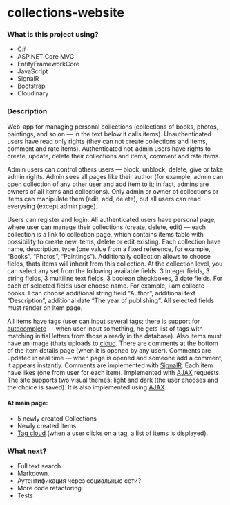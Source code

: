 # collections-website

### What is this project using?
* C#
* ASP.NET Core MVC
* EntityFrameworkCore
* JavaScript
* SignalR
* Bootstrap 
* Cloudinary

### Description
Web-app for managing personal collections (collections of books, photos, paintings, and so on — in the text below it calls items). 
Unauthenticated users have read only rights (they can not create collections and items, comment and rate items).
Authenticated not-admin users have rights to create, update, delete their collections and items, comment and rate items.

Admin users can control others users — block, unblock, delete, give or take admin rights.
Admin sees all pages like their author (for example, admin can open collection of any other user and add item to it; 
in fact, admins are owners of all items and collections).
Only admin or owner of collections or items can manipulate them (edit, add, delete), but all users can read everysing (exсept admin page).

Users can register and login. 
All authenticated users have personal page, where user can manage their collections (create, delete, edit) — each collection is a link to collection page,
which contains items table with possibility to create new items, delete or edit existing.
Each collection have name, description, type (one value from a fixed reference, for example, “Books”, “Photos”, “Paintings”).
Additionally collection allows to choose fields, thats items will inherit from this collection. At the collection level, you can select any set from the following available fields:
3 integer fields, 3 string fields, 3 multiline text fields, 
3 boolean checkboxes, 3 date fields. For each of selected fields user choose name.
For example, i am collecte books. I can choose additional string field "Author", additional text “Description”, additional date “The year of publishing”. 
All selected fields must render on item page.

All items have tags (user can input several tags; there is support for [autocomplete](https://www.jqueryscript.net/form/Tagging-System-Autocomplete-Amsify-Suggestags.html) — when user input something, 
he gets list of tags with matching initial letters from those already in the database). Also items must have an image (thats uploads to [cloud](https://cloudinary.com/).
There are comments at the bottom of the item details page (when it is opened by any user).
Comments are updated in real time — when page is opened and someone add a comment, it appears instantly. 
Comments are implemented with [SignalR](https://learn.microsoft.com/en-us/aspnet/core/signalr/introduction?view=aspnetcore-6.0).
Each item have likes (one from user for each item). Implemented with [AJAX](https://www.w3schools.com/xml/ajax_intro.asp) requests.
The site supports two visual themes: light and dark (the user chooses and the choice is saved). It is also implemented using [AJAX](https://www.w3schools.com/xml/ajax_intro.asp).

#### At main page:
* 5 newly created Collections
* Newly created Items
* [Tag cloud](https://www.amcharts.com/demos-v4/tag-cloud-v4/) (when a user clicks on a tag, a list of items is displayed).

### What next?
* Full text search.
* Markdown.
* Аутентификация через социальные сети?
* More code refactoring.
* Tests
